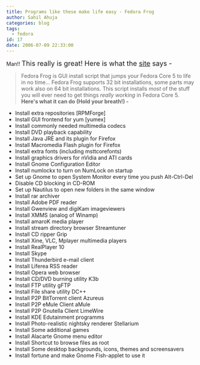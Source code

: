 ```yaml
---
title: Programs like these make life easy - Fedora Frog
author: Sahil Ahuja
categories: blog
tags:
  - fedora
id: 17
date: 2006-07-09 22:33:00
---
```


Man!!
<span style="font-size:130%;">This really is great! Here is what the [site](http://easylinux.info/wiki/Fedora_frog) says -</span>
> Fedora Frog is GUI install script that jumps your Fedora Core 5 to life in no time...  Fedora Frog supports 32 bit installations, some parts may work also on 64 bit installations.
This script installs <span style="font-style:italic;">most</span> of the stuff you will ever need to get things <span style="font-style:italic;">really working</span> in Fedora Core 5\. <span style="font-weight:bold;">Here's what it can do (Hold your breath!) -</span>

*   Install extra repositories [RPMForge]
*   Install GUI frontend for yum [yumex]
*   Install commonly needed multimedia codecs
*   Install DVD playback capability
*   Install Java JRE and its plugin for Firefox
*   Install Macromedia Flash plugin for Firefox
*   Install extra fonts (including msttcorefonts)
*   Install graphics drivers for nVidia and ATI cards
*   Install Gnome Configuration Editor
*   Install numlockx to turn on NumLock on startup
*   Set up Gnome to open System Monitor every time you push Alt-Ctrl-Del
*   Disable CD blocking in CD-ROM
*   Set up Nautilus to open new folders in the same window
*   Install rar archiver
*   Install Adobe PDF reader
*   Install Gwenview and digiKam imageviewers
*   Install XMMS (analog of Winamp)
*   Install amaroK media player
*   Install stream directory browser Streamtuner
*   Install CD ripper Grip
*   Install Xine, VLC, Mplayer multimedia players
*   Install RealPlayer 10
*   Install Skype
*   Install Thunderbird e-mail client
*   Install Liferea RSS reader
*   Install Opera web browser
*   Install CD/DVD burning utility K3b
*   Install FTP utility gFTP
*   Install File share utility DC++
*   Install P2P BitTorrent client Azureus
*   Install P2P eMule Client aMule
*   Install P2P Gnutella Client LimeWire
*   Install KDE Edutainment programms
*   Install Photo-realistic nightsky renderer Stellarium
*   Install Some additional games
*   Install Alacarte Gnome menu editor
*   Install Shortcut to browse files as root
*   Install Some desktop backgrounds, icons, themes and screensavers
*   Install fortune and make Gnome Fish-applet to use it